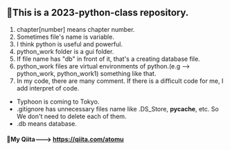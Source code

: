 ## 🍿This is a 2023-python-class repository.
1. chapter[number] means chapter number.
2. Sometimes file's name is variable.
3. I think python is useful and powerful.
4. python_work folder is a gui folder.
5. If file name has "db" in front of it, that's a creating database file.
6. python_work files are virtual environments of python.(e.g --> python_work, python_work1) something like that.
7. In my code, there are many comment. If there is a difficult code for me, I add interpret of code.
- Typhoon is coming to Tokyo.
- .gitignore has unnecessary files name like .DS_Store, __pycache__, etc. So We don't need to delete each of them.
- .db means database.
#### 🥞My Qiita---> https://qiita.com/atomu
